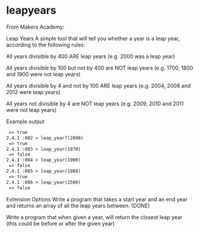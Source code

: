 # leapyears

From Makers Academy:

Leap Years
A simple tool that will tell you whether a year is a leap year, according to the following rules:

All years divisible by 400 ARE leap years (e.g. 2000 was a leap year)

All years divisible by 100 but not by 400 are NOT leap years (e.g. 1700, 1800 and 1900 were not leap years)

All years divisible by 4 and not by 100 ARE leap years (e.g. 2004, 2008 and 2012 were leap years)

All years not divisible by 4 are NOT leap years (e.g. 2009, 2010 and 2011 were not leap years)

Example output
```2.4.1 :001 > require './lib/leap_years.rb'
 => true
2.4.1 :002 > leap_year?(2000)
 => true
2.4.1 :003 > leap_year(1970)
 => false
2.4.1 :004 > leap_year(1900)
 => false
2.4.1 :005 > leap_year(1988)
 => true
2.4.1 :006 > leap_year(1500)
 => false
 ```
Extension Options
Write a program that takes a start year and an end year and returns an array of all the leap years between. (DONE)

Write a program that when given a year, will return the closest leap year (this could be before or after the given year)
